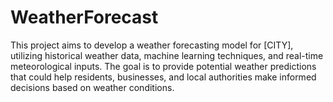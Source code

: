 # WeatherForecast
 This project aims to develop a weather forecasting model for [CITY], utilizing historical weather data, machine learning techniques, and real-time meteorological inputs. The goal is to provide potential weather predictions that could help residents, businesses, and local authorities make informed decisions based on weather conditions.
